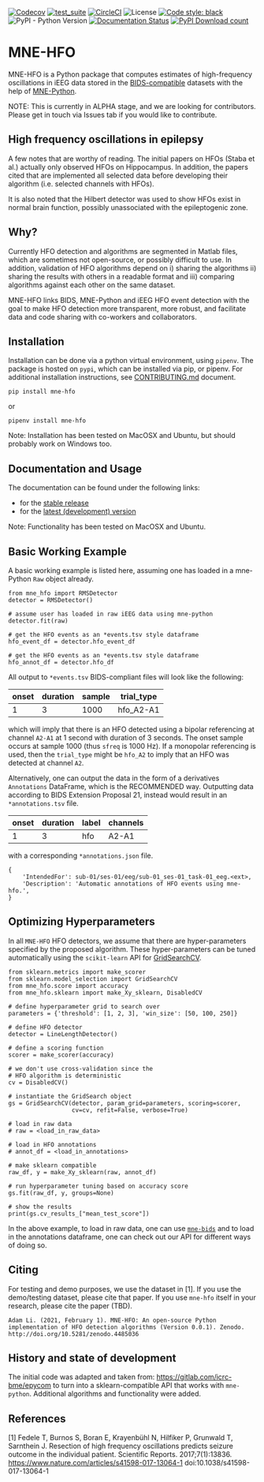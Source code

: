 [![Codecov](https://codecov.io/gh/mne-tools/mne-hfo/branch/master/graph/badge.svg)](https://codecov.io/gh/adam2392/mne-hfo)
[![test_suite](https://github.com/mne-tools/mne-hfo/actions/workflows/unit_tests.yml/badge.svg?branch=main)](https://github.com/mne-tools/mne-hfo/actions/workflows/unit_tests.yml)
[![CircleCI](https://circleci.com/gh/mne-tools/mne-hfo.svg?style=svg)](https://circleci.com/gh/mne-tools/mne-hfo)
![License](https://img.shields.io/pypi/l/mne-hfo)
[![Code style: black](https://img.shields.io/badge/code%20style-black-000000.svg)](https://github.com/psf/black)
![PyPI - Python Version](https://img.shields.io/pypi/pyversions/mne-hfo)
[![Documentation Status](https://readthedocs.org/projects/mne-hfo/badge/?version=latest)](https://mne-hfo.readthedocs.io/en/latest/?badge=latest)
[![PyPI Download count](https://pepy.tech/badge/mne-hfo)](https://pepy.tech/project/mne-hfo)

MNE-HFO
=======

MNE-HFO is a Python package that computes estimates of high-frequency oscillations in iEEG data stored in
the [BIDS-compatible](https://bids.neuroimaging.io/) datasets with the help of
[MNE-Python](https://mne.tools/stable/index.html).

NOTE: This is currently in ALPHA stage, and we are looking for contributors. Please get in touch via Issues tab if you
would like to contribute.

High frequency oscillations in epilepsy
---------------------------------------
A few notes that are worthy of reading. The initial papers on HFOs (Staba et al.)
actually only observed HFOs on Hippocampus. In addition, the papers cited that are implemented all selected data before
developing their algorithm (i.e. selected channels with HFOs).

It is also noted that the Hilbert detector was used to show HFOs exist in normal brain function, possibly unassociated
with the epileptogenic zone.

Why?
----
Currently HFO detection and algorithms are segmented in Matlab files, which are sometimes not open-source, or possibly
difficult to use. In addition, validation of HFO algorithms depend on i) sharing the algorithms ii) sharing the results
with others in a readable format and iii) comparing algorithms against each other on the same dataset.

MNE-HFO links BIDS, MNE-Python and iEEG HFO event detection with the goal to make HFO detection more transparent, more
robust, and facilitate data and code sharing with co-workers and collaborators.

Installation
------------
Installation can be done via a python virtual environment, using ``pipenv``. The package is hosted on ``pypi``, which
can be installed via pip, or pipenv. For additional installation instructions, see [CONTRIBUTING.md](https://github.com/mne-tools/mne-hfo/blob/master/CONTRIBUTING.md) document.

    pip install mne-hfo

or

    pipenv install mne-hfo

Note: Installation has been tested on MacOSX and Ubuntu, but should 
probably work on Windows too.

Documentation and Usage
-----------------------

The documentation can be found under the following links:

- for the [stable release](https://mne.tools/mne-hfo/)
- for the [latest (development) version](https://mne.tools/mne-hfo/dev/index.html)

Note: Functionality has been tested on MacOSX and Ubuntu.

Basic Working Example
---------------------

A basic working example is listed here, assuming one has loaded in a mne-Python ``Raw`` object already.
    
    from mne_hfo import RMSDetector
    detector = RMSDetector()

    # assume user has loaded in raw iEEG data using mne-python
    detector.fit(raw)

    # get the HFO events as an *events.tsv style dataframe
    hfo_event_df = detector.hfo_event_df

    # get the HFO events as an *events.tsv style dataframe
    hfo_annot_df = detector.hfo_df


All output to ``*events.tsv`` BIDS-compliant files will look like the following:

| onset      | duration | sample | trial_type |
| ---------- | -------- | ------ | ---------- |
| 1     | 3    | 1000   | hfo_A2-A1  |

which will imply that there is an HFO detected using a bipolar referencing at channel ``A2-A1``
at 1 second with duration of 3 seconds. The onset sample occurs at sample 1000 (thus ``sfreq`` is 1000 Hz). If a
monopolar referencing is used, then the ``trial_type`` might be ``hfo_A2`` to imply that an HFO was detected at
channel ``A2``.

Alternatively, one can output the data in the form of a derivatives ``Annotations`` 
DataFrame, which is the RECOMMENDED way. Outputting data according to BIDS Extension Proposal 21, instead would result in 
an ``*annotations.tsv`` file. 

| onset      | duration | label | channels |
| ---------- | -------- | ------ | ---------- |
| 1     |  3  | hfo  | A2-A1 | 

with a corresponding ``*annotations.json`` file.

    {
        'IntendedFor': sub-01/ses-01/eeg/sub-01_ses-01_task-01_eeg.<ext>,
        'Description': 'Automatic annotations of HFO events using mne-hfo.',
    }

Optimizing Hyperparameters
--------------------------

In all ``MNE-HFO`` HFO detectors, we assume that there are hyper-parameters 
specified by the proposed algorithm. These hyper-parameters can be tuned automatically 
using the ``scikit-learn`` API for [GridSearchCV](https://scikit-learn.org/stable/modules/grid_search.html#grid-search).


    from sklearn.metrics import make_scorer
    from sklearn.model_selection import GridSearchCV
    from mne_hfo.score import accuracy
    from mne_hfo.sklearn import make_Xy_sklearn, DisabledCV
    
    # define hyperparameter grid to search over
    parameters = {'threshold': [1, 2, 3], 'win_size': [50, 100, 250]}
    
    # define HFO detector
    detector = LineLengthDetector()

    # define a scoring function 
    scorer = make_scorer(accuracy)

    # we don't use cross-validation since the
    # HFO algorithm is deterministic
    cv = DisabledCV()

    # instantiate the GridSearch object
    gs = GridSearchCV(detector, param_grid=parameters, scoring=scorer,
                      cv=cv, refit=False, verbose=True)

    # load in raw data
    # raw = <load_in_raw_data>

    # load in HFO annotations
    # annot_df = <load_in_annotations>

    # make sklearn compatible
    raw_df, y = make_Xy_sklearn(raw, annot_df)

    # run hyperparameter tuning based on accuracy score
    gs.fit(raw_df, y, groups=None)

    # show the results
    print(gs.cv_results_["mean_test_score"])

In the above example, to load in raw data, one can use [``mne-bids``](https://github.com/mne-tools/mne-bids)
and to load in the annotations dataframe, one can check out our API 
for different ways of doing so.

Citing
------
For testing and demo purposes, we use the dataset in [1]. If you use the demo/testing dataset, please cite that paper.
If you use ``mne-hfo`` itself in your research, please cite the paper (TBD).

    Adam Li. (2021, February 1). MNE-HFO: An open-source Python implementation of HFO detection algorithms (Version 0.0.1). Zenodo. http://doi.org/10.5281/zenodo.4485036

History and state of development
--------------------------------

The initial code was adapted and taken from: https://gitlab.com/icrc-bme/epycom
to turn into a sklearn-compatible API that works with ``mne-python``. Additional algorithms 
and functionality were added.

References
----------
[1] Fedele T, Burnos S, Boran E, Krayenbühl N, Hilfiker P, Grunwald T, Sarnthein J. Resection of high frequency
oscillations predicts seizure outcome in the individual patient. Scientific Reports. 2017;7(1):13836.
https://www.nature.com/articles/s41598-017-13064-1
doi:10.1038/s41598-017-13064-1
